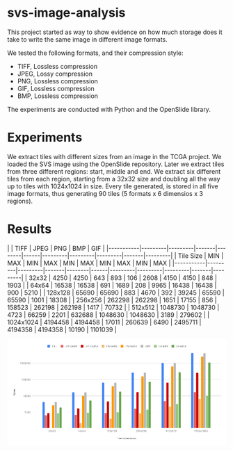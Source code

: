 # svs-image-analysis

This project started as way to show evidence on how much storage
does it take to write the same image in different image formats.

We tested the following formats, and their compression style:
* TIFF, Lossless compression
* JPEG, Lossy compression
* PNG, Lossless compression
* GIF, Lossless compression
* BMP, Lossless compression

The experiments are conducted with Python and the OpenSlide library.

# Experiments
We extract tiles with different sizes from an image in the TCGA project.
We loaded the SVS image using the OpenSlide repository. Later we extract
tiles from three different regions: start, middle and end.
We extract six different tiles from each region, starting from a 32x32 size
and doubling all the way up to tiles with 1024x1024 in size.
Every tile generated, is stored in all five image formats, thus generating
90 tiles (5 formats x 6 dimensios x 3 regions).

# Results
|           |       TIFF        |      JPEG      |     PNG        |        BMP        |        GIF      |
|-----------|---------|---------|-------|--------|------|---------|---------|---------|-------|---------|
| Tile Size | MIN     | MAX     | MIN   | MAX    | MIN  | MAX     | MIN     | MAX     | MIN   | MAX     |
|-----------|---------|---------|-------|--------|------|---------|---------|---------|-------|---------|
| 32x32     | 4250    | 4250    | 643   | 893    | 106  | 2608    | 4150    | 4150    | 848   | 1903    |
| 64x64     | 16538   | 16538   | 691   | 1689   | 208  | 9965    | 16438   | 16438   | 900   | 5210    |
| 128x128   | 65690   | 65690   | 883   | 4670   | 392  | 39245   | 65590   | 65590   | 1001  | 18308   |
| 256x256   | 262298  | 262298  | 1651  | 17155  | 856  | 158523  | 262198  | 262198  | 1417  | 70732   |
| 512x512   | 1048730 | 1048730 | 4723  | 66259  | 2201 | 632688  | 1048630 | 1048630 | 3189  | 279602  |
| 1024x1024 | 4194458 | 4194458 | 17011 | 260639 | 6490 | 2495711 | 4194358 | 4194358 | 10190 | 1101039 |  

![Tile sizes](readme_appendix/sizes.png)
